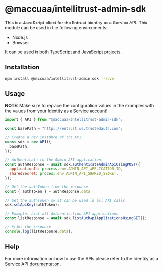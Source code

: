 # @maccuaa/intellitrust-admin-sdk

This is a JavaScript client for the Entrust Identity as a Service  API. This module can be used in the following environments:

- Node.js
- Browser

It can be used in both TypeScript and JavaScript projects.

## Installation

```bash
npm install @maccuaa/intellitrust-admin-sdk --save
```

## Usage

**NOTE:** Make sure to replace the configuration values in the examples with the values from your Identity as a Service account!

```javascript
import { API } from "@maccuaa/intellitrust-admin-sdk";

const basePath = "https://entrust.us.trustedauth.com";

// Create a new instance of the API.
const sdk = new API({
  basePath,
});

// Authenticate to the Admin API application.
const authResponse = await sdk.authenticateAdminApiUsingPOST({
  applicationId: process.env.ADMIN_API_APPLICATION_ID,
  sharedSecret: process.env.ADMIN_API_SHARED_SECRET,
});

// Get the authToken from the response
const { authToken } = authResponse.data;

// Set the authToken so it can be used in all API calls
sdk.setApiKey(authToken);

// Example: List all Authentication API applications
const listResponse = await sdk.listAuthApiApplicationsUsingGET();

// Print the response
console.log(listResponse.data);
```

## Help

For more information on how to use the APIs please refer to the Identity as a Service [API documentation](https://entrust.us.trustedauth.com/help/developer).
